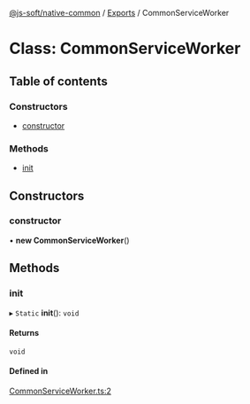 [@js-soft/native-common](../README.md) / [Exports](../modules.md) / CommonServiceWorker

# Class: CommonServiceWorker

## Table of contents

### Constructors

-   [constructor](CommonServiceWorker.md#constructor)

### Methods

-   [init](CommonServiceWorker.md#init)

## Constructors

### constructor

• **new CommonServiceWorker**()

## Methods

### init

▸ `Static` **init**(): `void`

#### Returns

`void`

#### Defined in

[CommonServiceWorker.ts:2](https://github.com/js-soft/ts-native-access/blob/68cf98a/packages/common/src/CommonServiceWorker.ts#L2)
